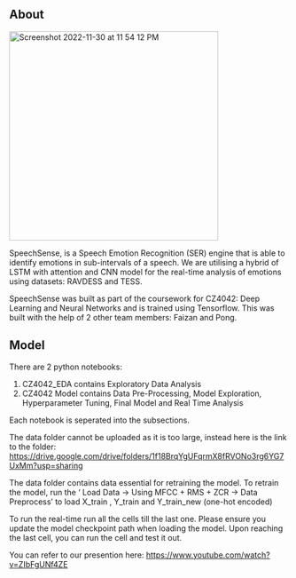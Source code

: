 ## About
<img width="377" alt="Screenshot 2022-11-30 at 11 54 12 PM" src="https://user-images.githubusercontent.com/78993046/204846069-d49c8e7f-65ee-449f-90d8-d49903175217.png">

SpeechSense, is a Speech Emotion Recognition (SER) engine that is able to identify emotions in sub-intervals of a speech. We are utilising a hybrid of LSTM with attention and CNN model for the real-time analysis of emotions using datasets: RAVDESS and TESS. 

SpeechSense was built as part of the coursework for CZ4042: Deep Learning and Neural Networks and is trained using Tensorflow. This was built with the help of 2 other team members: Faizan and Pong.



## Model
There are 2 python notebooks:

1. CZ4042_EDA contains Exploratory Data Analysis
2. CZ4042 Model contains Data Pre-Processing, Model Exploration, Hyperparameter Tuning, Final Model and Real Time Analysis

Each notebook is seperated into the subsections. 

The data folder cannot be uploaded as it is too large, instead here is the link to the folder: https://drive.google.com/drive/folders/1f18BrqYgUFqrmX8fRVONo3rg6YG7UxMm?usp=sharing

The data folder contains data essential for retraining the model. To retrain the model, run the ‘ Load Data -> Using MFCC + RMS + ZCR -> Data Preprocess’ to load X_train , Y_train and Y_train_new (one-hot encoded)

To run the real-time run all the cells till the last one. Please ensure you update the model checkpoint path when loading the model. Upon reaching the last cell, you can run the cell and test it out. 

You can refer to our presention here: https://www.youtube.com/watch?v=ZIbFgUNf4ZE
